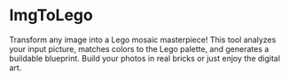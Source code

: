 # ImgToLego
Transform any image into a Lego mosaic masterpiece! This tool analyzes your input picture, matches colors to the Lego palette, and generates a buildable blueprint. Build your photos in real bricks or just enjoy the digital art.
